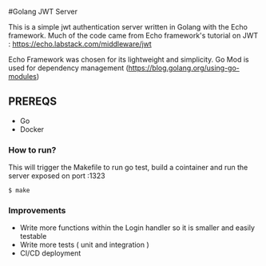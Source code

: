 #Golang JWT Server

This is a simple jwt authentication server written in Golang with the Echo framework. 
Much of the code came from Echo framework's tutorial on JWT : https://echo.labstack.com/middleware/jwt

Echo Framework was chosen for its lightweight and simplicity. 
Go Mod is used for dependency management (https://blog.golang.org/using-go-modules)

## PREREQS
- Go
- Docker 

### How to run?
This will trigger the Makefile to run go test, build a cointainer and run the server exposed on port :1323 
```
$ make
```

### Improvements
- Write more functions within the Login handler so it is smaller and easily testable
- Write more tests ( unit and integration ) 
- CI/CD deployment 